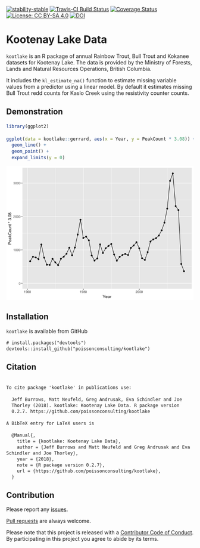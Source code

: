 
<!-- README.md is generated from README.Rmd. Please edit that file -->

[![stability-stable](https://img.shields.io/badge/stability-stable-green.svg)](https://github.com/joethorley/stability-badges#stable)
[![Travis-CI Build
Status](https://travis-ci.org/poissonconsulting/kootlake.svg?branch=master)](https://travis-ci.org/poissonconsulting/kootlake)
[![Coverage
Status](https://img.shields.io/codecov/c/github/poissonconsulting/kootlake/master.svg)](https://codecov.io/github/poissonconsulting/kootlake?branch=master)
[![License: CC
BY-SA 4.0](https://img.shields.io/badge/License-CC%20BY--SA%204.0-lightgrey.svg)](https://creativecommons.org/licenses/by-sa/4.0/)
[![DOI](https://zenodo.org/badge/42887130.svg)](https://zenodo.org/badge/latestdoi/42887130)

# Kootenay Lake Data

`kootlake` is an R package of annual Rainbow Trout, Bull Trout and
Kokanee datasets for Kootenay Lake. The data is provided by the Ministry
of Forests, Lands and Natural Resources Operations, British Columbia.

It includes the `kl_estimate_na()` function to estimate missing variable
values from a predictor using a linear model. By default it estimates
missing Bull Trout redd counts for Kaslo Creek using the resistivity
counter counts.

## Demonstration

``` r
library(ggplot2)

ggplot(data = kootlake::gerrard, aes(x = Year, y = PeakCount * 3.08)) + 
  geom_line() + 
  geom_point() + 
  expand_limits(y = 0)
```

![](tools/README-unnamed-chunk-2-1.png)<!-- -->

## Installation

`kootlake` is available from GitHub

    # install.packages("devtools")
    devtools::install_github("poissonconsulting/kootlake")

## Citation

``` 

To cite package 'kootlake' in publications use:

  Jeff Burrows, Matt Neufeld, Greg Andrusak, Eva Schindler and Joe
  Thorley (2018). kootlake: Kootenay Lake Data. R package version
  0.2.7. https://github.com/poissonconsulting/kootlake

A BibTeX entry for LaTeX users is

  @Manual{,
    title = {kootlake: Kootenay Lake Data},
    author = {Jeff Burrows and Matt Neufeld and Greg Andrusak and Eva Schindler and Joe Thorley},
    year = {2018},
    note = {R package version 0.2.7},
    url = {https://github.com/poissonconsulting/kootlake},
  }
```

## Contribution

Please report any
[issues](https://github.com/poissonconsulting/kootlake/issues).

[Pull requests](https://github.com/poissonconsulting/kootlake/pulls) are
always welcome.

Please note that this project is released with a [Contributor Code of
Conduct](CONDUCT.md). By participating in this project you agree to
abide by its terms.
